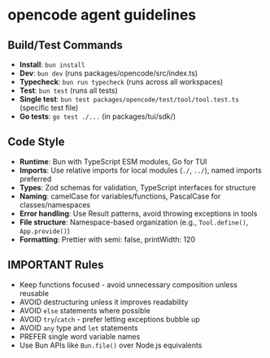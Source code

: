 # opencode agent guidelines

## Build/Test Commands

- **Install**: `bun install`
- **Dev**: `bun dev` (runs packages/opencode/src/index.ts)
- **Typecheck**: `bun run typecheck` (runs across all workspaces)
- **Test**: `bun test` (runs all tests)
- **Single test**: `bun test packages/opencode/test/tool/tool.test.ts` (specific test file)
- **Go tests**: `go test ./...` (in packages/tui/sdk/)

## Code Style

- **Runtime**: Bun with TypeScript ESM modules, Go for TUI
- **Imports**: Use relative imports for local modules (`./`, `../`), named imports preferred
- **Types**: Zod schemas for validation, TypeScript interfaces for structure
- **Naming**: camelCase for variables/functions, PascalCase for classes/namespaces
- **Error handling**: Use Result patterns, avoid throwing exceptions in tools
- **File structure**: Namespace-based organization (e.g., `Tool.define()`, `App.provide()`)
- **Formatting**: Prettier with semi: false, printWidth: 120

## IMPORTANT Rules

- Keep functions focused - avoid unnecessary composition unless reusable
- AVOID destructuring unless it improves readability
- AVOID `else` statements where possible
- AVOID `try`/`catch` - prefer letting exceptions bubble up
- AVOID `any` type and `let` statements
- PREFER single word variable names
- Use Bun APIs like `Bun.file()` over Node.js equivalents